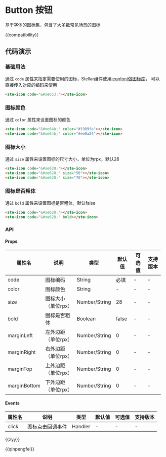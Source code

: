# Button 按钮
基于字体的图标集，包含了大多数常见场景的图标

{{compatibility}}

## 代码演示

### 基础用法

通过 `code` 属性来指定需要使用的图标，Stellar组件使用[iconfont做图标库](https://at.alicdn.com/t/c/font_4041637_pivqtx3f1mq.json?spm=a313x.manage_type_myprojects.i1.49.f7ba3a81fFvJ6W&file=font_4041637_pivqtx3f1mq.json)，
可以直接传入对应的编码来使用

```html
<ste-icon code="&#xe653;"></ste-icon>
```

### 图标颜色

通过 `color` 属性来设置图标的颜色

```html
<ste-icon code="&#xe64b;" color="#1989fa"></ste-icon>
<ste-icon code="&#xe64b;" color="#ee0a24"></ste-icon>
```

### 图标大小

通过 `size` 属性来设置图标的尺寸大小，单位为rpx，默认28
```html
<ste-icon code="&#xe628;"></ste-icon>
<ste-icon code="&#xe628;" size="50"></ste-icon>
<ste-icon code="&#xe628;" size="70"></ste-icon>
```

### 图标是否粗体

通过 `bold` 属性来设置图标是否粗体，默认false
```html
<ste-icon code="&#xe628;"></ste-icon>
<ste-icon code="&#xe628;" bold></ste-icon>
```

### API
#### Props
|属性名			| 说明				|类型			|默认值	| 可选值	|支持版本	|
| -----			|-----				|-----			|-----	|-----	|-----		|
| code			|图标编码			|String			|必填	|	-	|-			|
| color			|图标颜色			|String			|-		|	-	|-			|
| size			|图标大小（单位rpx）	|Number/String	|28		|	-	|-			|
| bold			|图标是否粗体			|Boolean		|false	|	-	|-			|
| marginLeft	|左外边距（单位rpx）	|Number/String	|0		|	-	|-			|
| marginRight	|右外边距（单位rpx）	|Number/String	|0		|	-	|-			|
| marginTop		|上外边距（单位rpx）	|Number/String	|0		|	-	|-			|
| marginBottom	|下外边距（单位rpx）	|Number/String	|0		|	-	|-			|


#### Events
| 属性名| 说明			|类型	|默认值	|可选值	|支持版本	|
| -----	| -----			|-----	|-----	|-----	|-----		|
| click	|图标点击回调事件	|Handler|-		|-		|-			|

{{zyy}}

{{qinpengfei}}